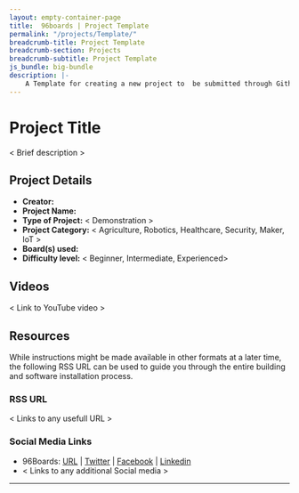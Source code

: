 ```yaml
---
layout: empty-container-page
title:  96boards | Project Template
permalink: "/projects/Template/"
breadcrumb-title: Project Template
breadcrumb-section: Projects
breadcrumb-subtitle: Project Template
js_bundle: big-bundle
description: |-
    A Template for creating a new project to  be submitted through Github and to be included on the site.
---
```

# Project Title

< Brief description >

## Project Details

- **Creator:**
- **Project Name:**
- **Type of Project:** < Demonstration >
- **Project Category:** < Agriculture, Robotics, Healthcare, Security, Maker, IoT >
- **Board(s) used:**
- **Difficulty level:** < Beginner, Intermediate, Experienced>

## Videos

< Link to YouTube video >

## Resources

While instructions might be made available in other formats at a later time, the following RSS URL can be used to guide you through the entire building and software installation process.

### RSS URL

< Links to any usefull URL >

### Social Media Links

- 96Boards: [URL](http://www._96boards.org/) &#124;  [Twitter](https://twitter.com/96boards) &#124; [Facebook](https://www.facebook.com/96Boards) &#124; [Linkedin](https://www.linkedin.com/showcase/6637095/)
- < Links to any additional Social media >

***
